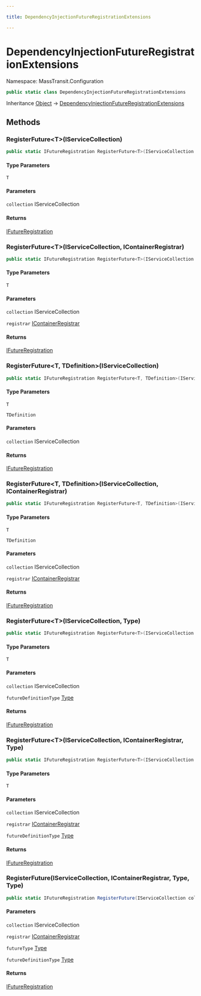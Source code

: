 ```yaml
---

title: DependencyInjectionFutureRegistrationExtensions

---
```


# DependencyInjectionFutureRegistrationExtensions

Namespace: MassTransit.Configuration

```csharp
public static class DependencyInjectionFutureRegistrationExtensions
```

Inheritance [Object](https://learn.microsoft.com/en-us/dotnet/api/system.object) → [DependencyInjectionFutureRegistrationExtensions](../masstransit-configuration/dependencyinjectionfutureregistrationextensions)

## Methods

### **RegisterFuture\<T\>(IServiceCollection)**

```csharp
public static IFutureRegistration RegisterFuture<T>(IServiceCollection collection)
```

#### Type Parameters

`T`<br/>

#### Parameters

`collection` IServiceCollection<br/>

#### Returns

[IFutureRegistration](../masstransit-configuration/ifutureregistration)<br/>

### **RegisterFuture\<T\>(IServiceCollection, IContainerRegistrar)**

```csharp
public static IFutureRegistration RegisterFuture<T>(IServiceCollection collection, IContainerRegistrar registrar)
```

#### Type Parameters

`T`<br/>

#### Parameters

`collection` IServiceCollection<br/>

`registrar` [IContainerRegistrar](../masstransit-configuration/icontainerregistrar)<br/>

#### Returns

[IFutureRegistration](../masstransit-configuration/ifutureregistration)<br/>

### **RegisterFuture\<T, TDefinition\>(IServiceCollection)**

```csharp
public static IFutureRegistration RegisterFuture<T, TDefinition>(IServiceCollection collection)
```

#### Type Parameters

`T`<br/>

`TDefinition`<br/>

#### Parameters

`collection` IServiceCollection<br/>

#### Returns

[IFutureRegistration](../masstransit-configuration/ifutureregistration)<br/>

### **RegisterFuture\<T, TDefinition\>(IServiceCollection, IContainerRegistrar)**

```csharp
public static IFutureRegistration RegisterFuture<T, TDefinition>(IServiceCollection collection, IContainerRegistrar registrar)
```

#### Type Parameters

`T`<br/>

`TDefinition`<br/>

#### Parameters

`collection` IServiceCollection<br/>

`registrar` [IContainerRegistrar](../masstransit-configuration/icontainerregistrar)<br/>

#### Returns

[IFutureRegistration](../masstransit-configuration/ifutureregistration)<br/>

### **RegisterFuture\<T\>(IServiceCollection, Type)**

```csharp
public static IFutureRegistration RegisterFuture<T>(IServiceCollection collection, Type futureDefinitionType)
```

#### Type Parameters

`T`<br/>

#### Parameters

`collection` IServiceCollection<br/>

`futureDefinitionType` [Type](https://learn.microsoft.com/en-us/dotnet/api/system.type)<br/>

#### Returns

[IFutureRegistration](../masstransit-configuration/ifutureregistration)<br/>

### **RegisterFuture\<T\>(IServiceCollection, IContainerRegistrar, Type)**

```csharp
public static IFutureRegistration RegisterFuture<T>(IServiceCollection collection, IContainerRegistrar registrar, Type futureDefinitionType)
```

#### Type Parameters

`T`<br/>

#### Parameters

`collection` IServiceCollection<br/>

`registrar` [IContainerRegistrar](../masstransit-configuration/icontainerregistrar)<br/>

`futureDefinitionType` [Type](https://learn.microsoft.com/en-us/dotnet/api/system.type)<br/>

#### Returns

[IFutureRegistration](../masstransit-configuration/ifutureregistration)<br/>

### **RegisterFuture(IServiceCollection, IContainerRegistrar, Type, Type)**

```csharp
public static IFutureRegistration RegisterFuture(IServiceCollection collection, IContainerRegistrar registrar, Type futureType, Type futureDefinitionType)
```

#### Parameters

`collection` IServiceCollection<br/>

`registrar` [IContainerRegistrar](../masstransit-configuration/icontainerregistrar)<br/>

`futureType` [Type](https://learn.microsoft.com/en-us/dotnet/api/system.type)<br/>

`futureDefinitionType` [Type](https://learn.microsoft.com/en-us/dotnet/api/system.type)<br/>

#### Returns

[IFutureRegistration](../masstransit-configuration/ifutureregistration)<br/>
